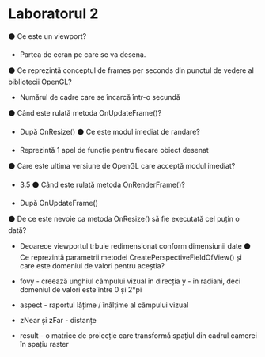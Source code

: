 # Laboratorul 2

⚫ Ce este un viewport?

- Partea de ecran pe care se va desena.

⚫ Ce reprezintă conceptul de frames per seconds din punctul de
vedere al bibliotecii OpenGL?

- Numărul de cadre care se încarcă într-o secundă

⚫ Când este rulată metoda OnUpdateFrame()?

- După OnResize()
⚫ Ce este modul imediat de randare?

- Reprezintă 1 apel de funcție pentru fiecare obiect desenat
  
⚫ Care este ultima versiune de OpenGL care acceptă modul imediat?

- 3.5
⚫ Când este rulată metoda OnRenderFrame()?

- După OnUpdateFrame()

⚫ De ce este nevoie ca metoda OnResize() să fie executată cel puțin
o dată?

- Deoarece viewportul trbuie redimensionat conform dimensiunii date
⚫ Ce reprezintă parametrii metodei
CreatePerspectiveFieldOfView() și care este domeniul de valori
pentru aceștia?

- fovy - creează unghiul câmpului vizual în direcția y
       - în radiani, deci domeniul de valori este între 0 și 2*pi
- aspect - raportul lățime / înălțime al câmpului vizual
- zNear și zFar - distanțe
- result - o matrice de proiecție care transformă spațiul din cadrul camerei în spațiu raster
